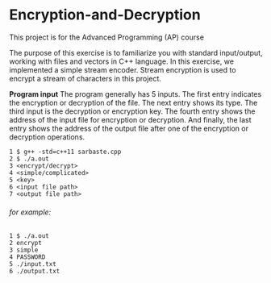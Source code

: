 # Encryption-and-Decryption
This project is for the Advanced Programming (AP) course

The purpose of this exercise is to familiarize you with standard input/output, working with files and vectors in C++ language. In this exercise, we implemented a simple stream encoder.
Stream encryption is used to encrypt a stream of characters in this project.

**Program input**
The program generally has 5 inputs. The first entry indicates the encryption or decryption of the file. The next entry shows its type. The third input is the decryption or encryption key. The fourth entry shows the address of the input file for encryption or decryption. And finally, the last entry shows the address of the output file after one of the encryption or decryption operations.
```
1 $ g++ -std=c++11 sarbaste.cpp
2 $ ./a.out
3 <encrypt/decrypt>
4 <simple/complicated>
5 <key>
6 <input file path>
7 <output file path>
```
 ###### for example:
 ```
1 $ ./a.out
2 encrypt
3 simple
4 PASSWORD
5 ./input.txt
6 ./output.txt
```





